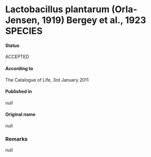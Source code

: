 # Lactobacillus plantarum (Orla-Jensen, 1919) Bergey et al., 1923 SPECIES

#### Status
ACCEPTED

#### According to
The Catalogue of Life, 3rd January 2011

#### Published in
null

#### Original name
null

### Remarks
null
